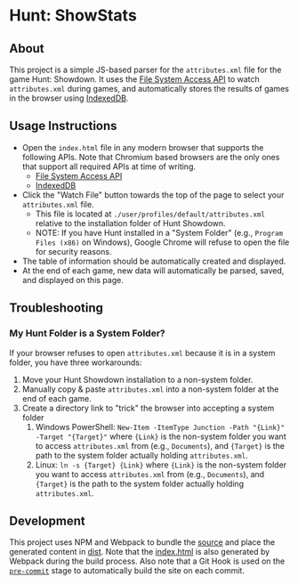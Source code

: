 # Hunt: ShowStats

## About

This project is a simple JS-based parser for the `attributes.xml` file for the game Hunt: Showdown. It uses the [File System Access API](https://developer.mozilla.org/en-US/docs/Web/API/File_System_Access_API) to watch `attributes.xml` during games, and automatically stores the results of games in the browser using [IndexedDB](https://developer.mozilla.org/en-US/docs/Web/API/IndexedDB_API).

## Usage Instructions

* Open the `index.html` file in any modern browser that supports the following APIs. Note that Chromium based browsers are the only ones that support all required APIs at time of writing.
  * [File System Access API](https://developer.mozilla.org/en-US/docs/Web/API/File_System_Access_API)
  * [IndexedDB](https://developer.mozilla.org/en-US/docs/Web/API/IndexedDB_API)
* Click the "Watch File" button towards the top of the page to select your `attributes.xml` file.
  * This file is located at `./user/profiles/default/attributes.xml` relative to the installation folder of Hunt Showdown.
  * NOTE: If you have Hunt installed in a "System Folder" (e.g., `Program Files (x86)` on Windows), Google Chrome will refuse to open the file for security reasons.
* The table of information should be automatically created and displayed.
* At the end of each game, new data will automatically be parsed, saved, and displayed on this page.

## Troubleshooting

### My Hunt Folder is a System Folder?

If your browser refuses to open `attributes.xml` because it is in a system folder, you have three workarounds:

1. Move your Hunt Showdown installation to a non-system folder.
2. Manually copy & paste `attributes.xml` into a non-system folder at the end of each game.
3. Create a directory link to "trick" the browser into accepting a system folder
    1. Windows PowerShell: `New-Item -ItemType Junction -Path "{Link}" -Target "{Target}"` where `{Link}` is the non-system folder you want to access `attributes.xml` from (e.g., `Documents`), and `{Target}` is the path to the system folder actually holding `attributes.xml`.
    2. Linux: `ln -s {Target} {Link}` where `{Link}` is the non-system folder you want to access `attributes.xml` from (e.g., `Documents`), and `{Target}` is the path to the system folder actually holding `attributes.xml`.

## Development

This project uses NPM and Webpack to bundle the [source](./src/) and place the generated content in [dist](./dist/). Note that the [index.html](./index.html) is also generated by Webpack during the build process. Also note that a Git Hook is used on the [`pre-commit`](./.git/hooks/pre-commit) stage to automatically build the site on each commit.
